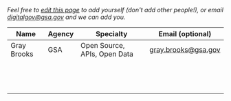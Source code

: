 _Feel free to [edit this page](https://github.com/digitalgov/resources/edit/master/directory.md) to add yourself (don't add other people!), or email digitalgov@gsa.gov and we can add you._

|  Name |  Agency | Specialty  | Email (optional)  | 
|---|---|---|---|
|  Gray Brooks | GSA  |  Open Source, APIs, Open Data | gray.brooks@gsa.gov  |  
|   |   |   |   |
|   |   |   |   |
|   |   |   |   |
|   |   |   |   |
|   |   |   |   |
|   |   |   |   |
|   |   |   |   |
|   |   |   |   |
|   |   |   |   |
|   |   |   |   |
|   |   |   |   |
|   |   |   |   |
|   |   |   |   |

